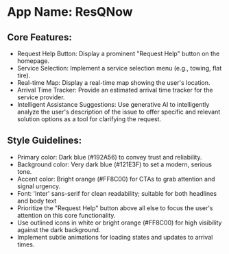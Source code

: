# **App Name**: ResQNow

## Core Features:

- Request Help Button: Display a prominent "Request Help" button on the homepage.
- Service Selection: Implement a service selection menu (e.g., towing, flat tire).
- Real-time Map: Display a real-time map showing the user's location.
- Arrival Time Tracker: Provide an estimated arrival time tracker for the service provider.
- Intelligent Assistance Suggestions: Use generative AI to intelligently analyze the user's description of the issue to offer specific and relevant solution options as a tool for clarifying the request.

## Style Guidelines:

- Primary color: Dark blue (#192A56) to convey trust and reliability.
- Background color: Very dark blue (#121E3F) to set a modern, serious tone.
- Accent color: Bright orange (#FF8C00) for CTAs to grab attention and signal urgency.
- Font: 'Inter' sans-serif for clean readability; suitable for both headlines and body text
- Prioritize the "Request Help" button above all else to focus the user's attention on this core functionality.
- Use outlined icons in white or bright orange (#FF8C00) for high visibility against the dark background.
- Implement subtle animations for loading states and updates to arrival times.